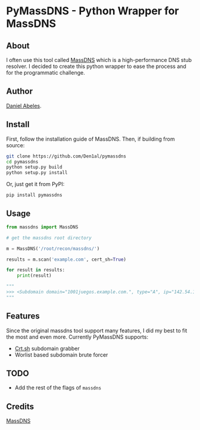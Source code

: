 # PyMassDNS - Python Wrapper for MassDNS

## About

I often use this tool called [MassDNS](https://github.com/blechschmidt/massdns) which is a high-performance DNS stub resolver. I decided to create this python wrapper to ease the process and for the programmatic challenge.

## Author

[Daniel Abeles](https://twitter.com/Daniel_Abeles).

## Install

First, follow the installation guide of MassDNS.
Then, if building from source:

```bash
git clone https://github.com/Den1al/pymassdns
cd pymassdns
python setup.py build
python setup.py install
```

Or, just get it from PyPI:

```
pip install pymassdns
```

## Usage

```python
from massdns import MassDNS

# get the massdns root directory

m = MassDNS('/root/recon/massdns/')

results = m.scan('example.com', cert_sh=True)

for result in results:
    print(result)

"""
>>> <Subdomain domain="1001juegos.example.com.", type="A", ip="142.54.173.92"> ...
"""
```

## Features

Since the original massdns tool support many features, I did my best to fit the most and even more. Currently PyMassDNS supports:

*  [Crt.sh](https://crt.sh/) subdomain grabber
*  Worlist based subdomain brute forcer

## TODO

*  Add the rest of the flags of `massdns`

## Credits

[MassDNS](https://github.com/blechschmidt/massdns)
